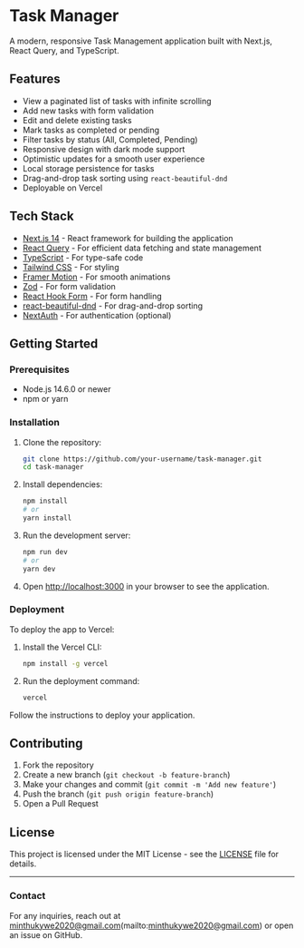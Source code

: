 # Task Manager

A modern, responsive Task Management application built with Next.js, React Query, and TypeScript.

## Features

- View a paginated list of tasks with infinite scrolling
- Add new tasks with form validation
- Edit and delete existing tasks
- Mark tasks as completed or pending
- Filter tasks by status (All, Completed, Pending)
- Responsive design with dark mode support
- Optimistic updates for a smooth user experience
- Local storage persistence for tasks
- Drag-and-drop task sorting using `react-beautiful-dnd`
- Deployable on Vercel

## Tech Stack

- [Next.js 14](https://nextjs.org/) - React framework for building the application
- [React Query](https://tanstack.com/query/latest) - For efficient data fetching and state management
- [TypeScript](https://www.typescriptlang.org/) - For type-safe code
- [Tailwind CSS](https://tailwindcss.com/) - For styling
- [Framer Motion](https://www.framer.com/motion/) - For smooth animations
- [Zod](https://github.com/colinhacks/zod) - For form validation
- [React Hook Form](https://react-hook-form.com/) - For form handling
- [react-beautiful-dnd](https://github.com/atlassian/react-beautiful-dnd) - For drag-and-drop sorting
- [NextAuth](https://next-auth.js.org/) - For authentication (optional)

## Getting Started

### Prerequisites

- Node.js 14.6.0 or newer
- npm or yarn

### Installation

1. Clone the repository:
   ```sh
   git clone https://github.com/your-username/task-manager.git
   cd task-manager
   ```

2. Install dependencies:
   ```sh
   npm install
   # or
   yarn install
   ```

3. Run the development server:
   ```sh
   npm run dev
   # or
   yarn dev
   ```

4. Open [http://localhost:3000](http://localhost:3000) in your browser to see the application.

### Deployment

To deploy the app to Vercel:

1. Install the Vercel CLI:
   ```sh
   npm install -g vercel
   ```

2. Run the deployment command:
   ```sh
   vercel
   ```

Follow the instructions to deploy your application.

## Contributing

1. Fork the repository
2. Create a new branch (`git checkout -b feature-branch`)
3. Make your changes and commit (`git commit -m 'Add new feature'`)
4. Push the branch (`git push origin feature-branch`)
5. Open a Pull Request

## License

This project is licensed under the MIT License - see the [LICENSE](LICENSE) file for details.

---

### Contact

For any inquiries, reach out at minthukywe2020@gmail.com(mailto:minthukywe2020@gmail.com) or open an issue on GitHub.
